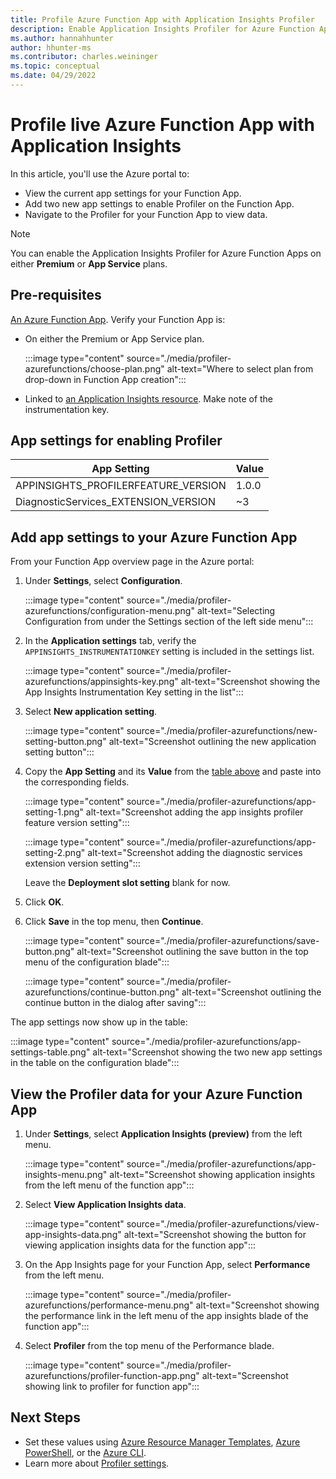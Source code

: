 ```yaml
---
title: Profile Azure Function App with Application Insights Profiler
description: Enable Application Insights Profiler for Azure Function App.
ms.author: hannahhunter
author: hhunter-ms
ms.contributor: charles.weininger
ms.topic: conceptual
ms.date: 04/29/2022
---
```


# Profile live Azure Function App with Application Insights

In this article, you'll use the Azure portal to:
- View the current app settings for your Function App. 
- Add two new app settings to enable Profiler on the Function App. 
- Navigate to the Profiler for your Function App to view data.

> [!NOTE]
> You can enable the Application Insights Profiler for Azure Function Apps on either **Premium** or **App Service** plans. 

## Pre-requisites

[An Azure Function App](../../azure-functions/functions-create-function-app-portal.md). Verify your Function App is:
- On either the Premium or App Service plan.
      
  :::image type="content" source="./media/profiler-azurefunctions/choose-plan.png" alt-text="Where to select plan from drop-down in Function App creation":::

- Linked to [an Application Insights resource](./create-new-resource.md). Make note of the instrumentation key.

## App settings for enabling Profiler

|App Setting    | Value    |
|---------------|----------|
|APPINSIGHTS_PROFILERFEATURE_VERSION | 1.0.0 |
|DiagnosticServices_EXTENSION_VERSION | ~3 |

## Add app settings to your Azure Function App

From your Function App overview page in the Azure portal:

1. Under **Settings**, select **Configuration**.

   :::image type="content" source="./media/profiler-azurefunctions/configuration-menu.png" alt-text="Selecting Configuration from under the Settings section of the left side menu":::

1. In the **Application settings** tab, verify the `APPINSIGHTS_INSTRUMENTATIONKEY` setting is included in the settings list.

   :::image type="content" source="./media/profiler-azurefunctions/appinsights-key.png" alt-text="Screenshot showing the App Insights Instrumentation Key setting in the list":::

1. Select **New application setting**.

   :::image type="content" source="./media/profiler-azurefunctions/new-setting-button.png" alt-text="Screenshot outlining the new application setting button":::

1. Copy the **App Setting** and its **Value** from the [table above](#app-settings-for-enabling-profiler) and paste into the corresponding fields.

   :::image type="content" source="./media/profiler-azurefunctions/app-setting-1.png" alt-text="Screenshot adding the app insights profiler feature version setting":::

   :::image type="content" source="./media/profiler-azurefunctions/app-setting-2.png" alt-text="Screenshot adding the diagnostic services extension version setting":::

   Leave the **Deployment slot setting** blank for now.

1. Click **OK**.

1. Click **Save** in the top menu, then **Continue**.

   :::image type="content" source="./media/profiler-azurefunctions/save-button.png" alt-text="Screenshot outlining the save button in the top menu of the configuration blade":::

   :::image type="content" source="./media/profiler-azurefunctions/continue-button.png" alt-text="Screenshot outlining the continue button in the dialog after saving":::

The app settings now show up in the table:

   :::image type="content" source="./media/profiler-azurefunctions/app-settings-table.png" alt-text="Screenshot showing the two new app settings in the table on the configuration blade":::


## View the Profiler data for your Azure Function App

1. Under **Settings**, select **Application Insights (preview)** from the left menu.

   :::image type="content" source="./media/profiler-azurefunctions/app-insights-menu.png" alt-text="Screenshot showing application insights from the left menu of the function app":::

1. Select **View Application Insights data**.

   :::image type="content" source="./media/profiler-azurefunctions/view-app-insights-data.png" alt-text="Screenshot showing the button for viewing application insights data for the function app":::

1. On the App Insights page for your Function App, select **Performance** from the left menu.

   :::image type="content" source="./media/profiler-azurefunctions/performance-menu.png" alt-text="Screenshot showing the performance link in the left menu of the app insights blade of the function app":::

1. Select **Profiler** from the top menu of the Performance blade.

   :::image type="content" source="./media/profiler-azurefunctions/profiler-function-app.png" alt-text="Screenshot showing link to profiler for function app":::


## Next Steps

- Set these values using [Azure Resource Manager Templates](./azure-web-apps-net-core.md#app-service-application-settings-with-azure-resource-manager), [Azure PowerShell](/powershell/module/az.websites/set-azwebapp), or the [Azure CLI](/cli/azure/webapp/config/appsettings).
- Learn more about [Profiler settings](profiler-settings.md).
